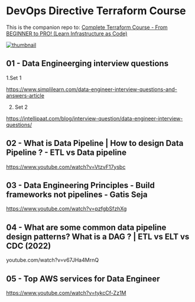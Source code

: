 # DevOps Directive Terraform Course

This is the companion repo to: [Complete Terraform Course - From BEGINNER to PRO! (Learn Infrastructure as Code)](https://www.youtube.com/watch?v=7xngnjfIlK4)

[![thumbnail](https://user-images.githubusercontent.com/1320389/154354937-98533608-2f42-44c1-8110-87f7e3f45085.jpeg)](https://www.youtube.com/watch?v=7xngnjfIlK4)

## 01 - Data Engineerging interview questions
   1.Set 1
   
   https://www.simplilearn.com/data-engineer-interview-questions-and-answers-article
   
   2. Set 2
   
   https://intellipaat.com/blog/interview-question/data-engineer-interview-questions/
   
   
 ## 02  - What is Data Pipeline | How to design Data Pipeline ? - ETL vs Data pipeline
   https://www.youtube.com/watch?v=VtzvF17ysbc

## 03 - Data Engineering Principles - Build frameworks not pipelines - Gatis Seja
https://www.youtube.com/watch?v=pzfgbSfzhXg

## 04  - What are some common data pipeline design patterns? What is a DAG ? | ETL vs ELT vs CDC (2022)
youtube.com/watch?v=v67JHa4MrnQ

## 05  - Top AWS services for Data Engineer
https://www.youtube.com/watch?v=tykcCf-Zz1M
